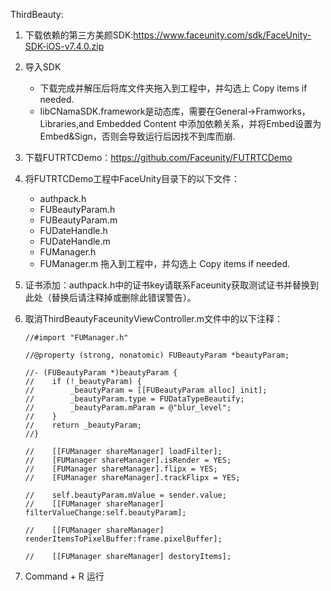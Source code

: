 ThirdBeauty:
1. 下载依赖的第三方美颜SDK:https://www.faceunity.com/sdk/FaceUnity-SDK-iOS-v7.4.0.zip
2. 导入SDK
	- 下载完成并解压后将库文件夹拖入到工程中，并勾选上 Copy items if needed.
	- libCNamaSDK.framework是动态库，需要在General->Framworks，Libraries,and Embedded Content
	  中添加依赖关系，并将Embed设置为Embed&Sign，否则会导致运行后因找不到库而崩.
3. 下载FUTRTCDemo：https://github.com/Faceunity/FUTRTCDemo
4. 将FUTRTCDemo工程中FaceUnity目录下的以下文件：
	- authpack.h
	- FUBeautyParam.h
	- FUBeautyParam.m
	- FUDateHandle.h
	- FUDateHandle.m
	- FUManager.h
	- FUManager.m
	拖入到工程中，并勾选上 Copy items if needed.
5. 证书添加：authpack.h中的证书key请联系Faceunity获取测试证书并替换到此处（替换后请注释掉或删除此错误警告）。
6. 取消ThirdBeautyFaceunityViewController.m文件中的以下注释：

	```
	//#import "FUManager.h"
	```

	```
	//@property (strong, nonatomic) FUBeautyParam *beautyParam;
	```

	```
	//- (FUBeautyParam *)beautyParam {
	//    if (!_beautyParam) {
	//        _beautyParam = [[FUBeautyParam alloc] init];
	//        _beautyParam.type = FUDataTypeBeautify;
	//        _beautyParam.mParam = @"blur_level";
	//    }
	//    return _beautyParam;
	//}
	```

	```
	//    [[FUManager shareManager] loadFilter];
	//    [FUManager shareManager].isRender = YES;
	//    [FUManager shareManager].flipx = YES;
	//    [FUManager shareManager].trackFlipx = YES;
	```

	```
	//    self.beautyParam.mValue = sender.value;
	//    [[FUManager shareManager] filterValueChange:self.beautyParam];
	```

	```
	//    [[FUManager shareManager] renderItemsToPixelBuffer:frame.pixelBuffer];
	```

	```
	//    [[FUManager shareManager] destoryItems];
	```
7. Command + R 运行


